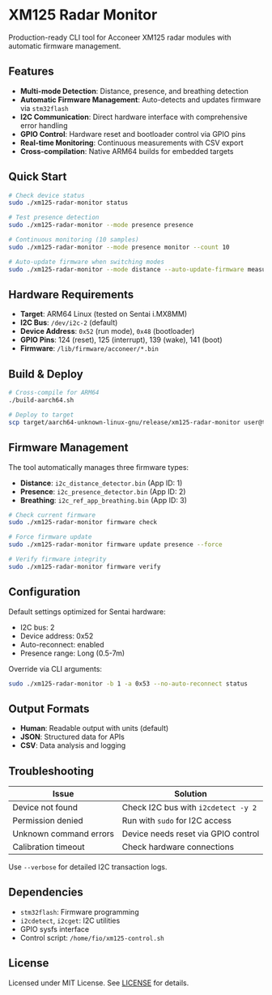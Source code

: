 # XM125 Radar Monitor

Production-ready CLI tool for Acconeer XM125 radar modules with automatic firmware management.

## Features

- **Multi-mode Detection**: Distance, presence, and breathing detection
- **Automatic Firmware Management**: Auto-detects and updates firmware via `stm32flash`
- **I2C Communication**: Direct hardware interface with comprehensive error handling
- **GPIO Control**: Hardware reset and bootloader control via GPIO pins
- **Real-time Monitoring**: Continuous measurements with CSV export
- **Cross-compilation**: Native ARM64 builds for embedded targets

## Quick Start

```bash
# Check device status
sudo ./xm125-radar-monitor status

# Test presence detection
sudo ./xm125-radar-monitor --mode presence presence

# Continuous monitoring (10 samples)
sudo ./xm125-radar-monitor --mode presence monitor --count 10

# Auto-update firmware when switching modes
sudo ./xm125-radar-monitor --mode distance --auto-update-firmware measure
```

## Hardware Requirements

- **Target**: ARM64 Linux (tested on Sentai i.MX8MM)
- **I2C Bus**: `/dev/i2c-2` (default)
- **Device Address**: `0x52` (run mode), `0x48` (bootloader)
- **GPIO Pins**: 124 (reset), 125 (interrupt), 139 (wake), 141 (boot)
- **Firmware**: `/lib/firmware/acconeer/*.bin`

## Build & Deploy

```bash
# Cross-compile for ARM64
./build-aarch64.sh

# Deploy to target
scp target/aarch64-unknown-linux-gnu/release/xm125-radar-monitor user@target:/usr/local/bin/
```

## Firmware Management

The tool automatically manages three firmware types:
- **Distance**: `i2c_distance_detector.bin` (App ID: 1)
- **Presence**: `i2c_presence_detector.bin` (App ID: 2)  
- **Breathing**: `i2c_ref_app_breathing.bin` (App ID: 3)

```bash
# Check current firmware
sudo ./xm125-radar-monitor firmware check

# Force firmware update
sudo ./xm125-radar-monitor firmware update presence --force

# Verify firmware integrity
sudo ./xm125-radar-monitor firmware verify
```

## Configuration

Default settings optimized for Sentai hardware:
- I2C bus: 2
- Device address: 0x52
- Auto-reconnect: enabled
- Presence range: Long (0.5-7m)

Override via CLI arguments:
```bash
sudo ./xm125-radar-monitor -b 1 -a 0x53 --no-auto-reconnect status
```

## Output Formats

- **Human**: Readable output with units (default)
- **JSON**: Structured data for APIs
- **CSV**: Data analysis and logging

## Troubleshooting

| Issue | Solution |
|-------|----------|
| Device not found | Check I2C bus with `i2cdetect -y 2` |
| Permission denied | Run with `sudo` for I2C access |
| Unknown command errors | Device needs reset via GPIO control |
| Calibration timeout | Check hardware connections |

Use `--verbose` for detailed I2C transaction logs.

## Dependencies

- `stm32flash`: Firmware programming
- `i2cdetect`, `i2cget`: I2C utilities
- GPIO sysfs interface
- Control script: `/home/fio/xm125-control.sh`

## License

Licensed under MIT License. See [LICENSE](LICENSE) for details.